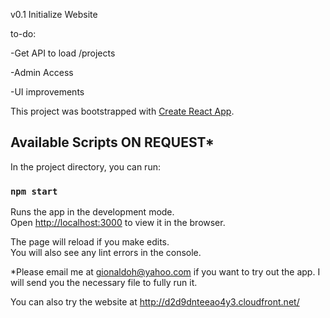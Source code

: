 v0.1 Initialize Website

to-do:

-Get API to load /projects

-Admin Access

-UI improvements


This project was bootstrapped with [Create React App](https://github.com/facebook/create-react-app).

## Available Scripts ON REQUEST*

In the project directory, you can run:

### `npm start`

Runs the app in the development mode.<br>
Open [http://localhost:3000](http://localhost:3000) to view it in the browser.

The page will reload if you make edits.<br>
You will also see any lint errors in the console.

*Please email me at gionaldoh@yahoo.com if you want to try out the app. I will send you the necessary file to fully run it.

You can also try the website at http://d2d9dnteeao4y3.cloudfront.net/
